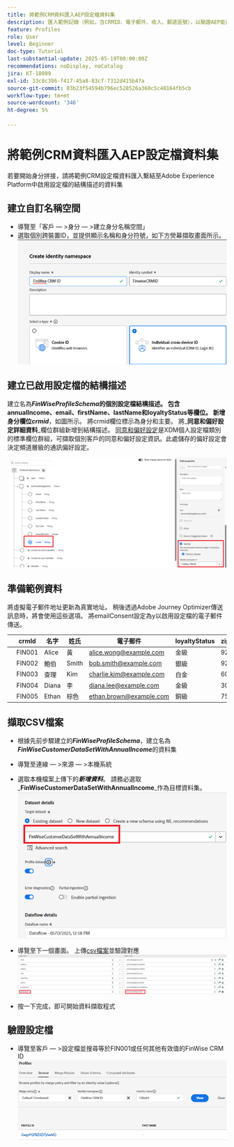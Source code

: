 ```yaml
---
title: 將範例CRM資料匯入AEP設定檔資料集
description: 匯入範例記錄（例如，含CRMID、電子郵件、收入、郵遞區號），以驗證AEP能否根據ECID等共用識別碼，正確地將那些設定檔與匿名Web訪客拼接。
feature: Profiles
role: User
level: Beginner
doc-type: Tutorial
last-substantial-update: 2025-05-19T00:00:00Z
recommendations: noDisplay, noCatalog
jira: KT-18089
exl-id: 33c8c386-f417-45a8-83cf-7312d415b47a
source-git-commit: 83b23f54594b796ec528526a360c5c40164fb5cb
workflow-type: tm+mt
source-wordcount: '346'
ht-degree: 5%

---
```


# 將範例CRM資料匯入AEP設定檔資料集

若要開始身分拼接，請將範例CRM設定檔資料匯入繫結至Adobe Experience Platform中啟用設定檔的結構描述的資料集

## 建立自訂名稱空間

* 導覽至「客戶 — >身分 — >建立身分名稱空間」
* 選取個別跨裝置ID，並提供顯示名稱和身分符號，如下方熒幕擷取畫面所示。
  ![自訂名稱空間](assets/custom-namespace.png)

## 建立已啟用設定檔的結構描述

建立名為&#x200B;**_FinWiseProfileSchema_**的個別設定檔結構描述。 包含annualIncome、email、firstName、lastName和loyaltyStatus等欄位。
新增身分欄位**_crmid_**，如圖所示。 將crmid欄位標示為身分和主要。
將_**同意和偏好設定詳細資料**_&#x200B;欄位群組新增到結構描述。 [同意和偏好設定](https://experienceleague.adobe.com/zh-hant/docs/experience-platform/xdm/field-groups/profile/consents)是XDM個人設定檔類別的標準欄位群組，可擷取個別客戶的同意和偏好設定資訊。此處儲存的偏好設定會決定頻道層級的通訊偏好設定。


![設定檔結構描述](assets/finwise-profile-schema.png)

## 準備範例資料

將虛擬電子郵件地址更新為真實地址。 稍後透過Adobe Journey Optimizer傳送訊息時，將會使用這些選項。 將emailConsent設定為y以啟用設定檔的電子郵件傳送。

|   | crmId | 名字 | 姓氏 | 電子郵件 | loyaltyStatus | zipCode | 年收入 | emailConsent |
|---|--------|-----------|----------|-------------------------|---------------|---------|--------------|--------------|
|   | FIN001 | Alice | 黃 | alice.wong@example.com | 金級 | 92128 | 120000 | y |
|   | FIN002 | 鮑伯 | Smith | bob.smith@example.com | 銀級 | 92126 | 85000 | y |
|   | FIN003 | 查理 | Kim | charlie.kim@example.com | 白金 | 60614 | 175000 | y |
|   | FIN004 | Diana | 李 | diana.lee@example.com | 金級 | 30303 | 98000 | y |
|   | FIN005 | Ethan | 棕色 | ethan.brown@example.com | 銅級 | 75201 | 60000 | y |

## 擷取CSV檔案

* 根據先前步驟建立的&#x200B;**_FinWiseProfileSchema_**，建立名為&#x200B;**_FinWiseCustomerDataSetWithAnnualIncome_**&#x200B;的資料集

* 導覽至連線 — >來源 — >本機系統
* 選取本機檔案上傳下的&#x200B;**_新增資料_**。 請務必選取&#x200B;_**FinWiseCustomerDataSetWithAnnualIncome**_作為目標資料集。
  ![擷取 — csv](assets/ingest-csv-into-dataset.png)
* 導覽至下一個畫面。 上傳[csv檔案](assets/finwise_profiles.csv)並驗證對應
  ![對映](assets/mappings.png)

* 按一下完成，即可開始資料擷取程式

## 驗證設定檔

* 導覽至客戶 — >設定檔並搜尋等於FIN001或任何其他有效值的FinWise CRM ID
  ![驗證設定檔](assets/verify-profiles.png)
